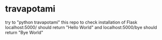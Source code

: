 # travapotami
try to "python travapotami" this repo to check installation of Flask
localhost:5000/ should return "Hello World" and localhost:5000/bye should return "Bye World"
